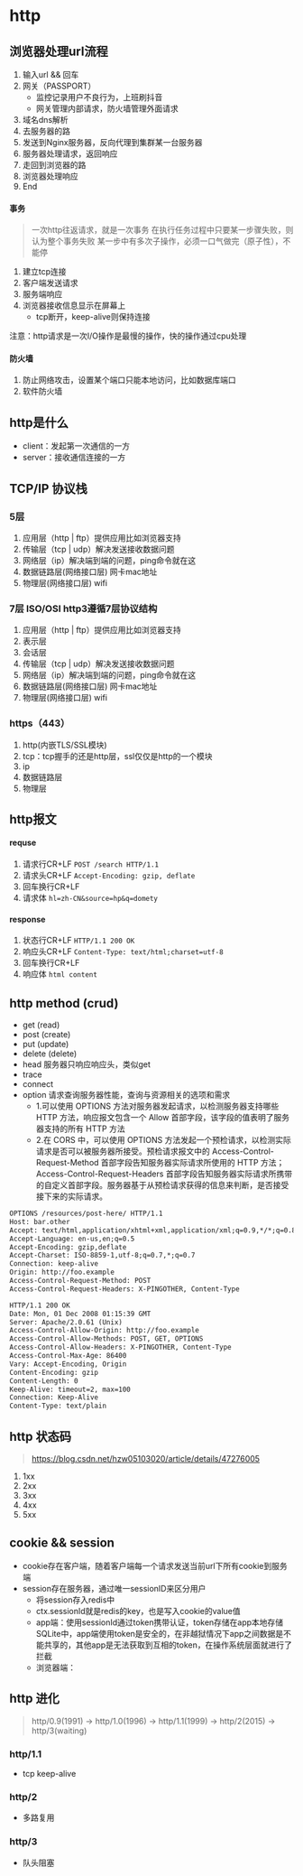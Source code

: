 # http

## 浏览器处理url流程
1. 输入url && 回车
2. 网关（PASSPORT）
    - 监控记录用户不良行为，上班刷抖音
    - 网关管理内部请求，防火墙管理外面请求
3. 域名dns解析
4. 去服务器的路
5. 发送到Nginx服务器，反向代理到集群某一台服务器
6. 服务器处理请求，返回响应
7. 走回到浏览器的路
8. 浏览器处理响应
9. End


#### 事务
> 一次http往返请求，就是一次事务
> 在执行任务过程中只要某一步骤失败，则认为整个事务失败
> 某一步中有多次子操作，必须一口气做完（原子性），不能停
1. 建立tcp连接
2. 客户端发送请求
3. 服务端响应
4. 浏览器接收信息显示在屏幕上
    - tcp断开，keep-alive则保持连接

注意：http请求是一次I/O操作是最慢的操作，快的操作通过cpu处理


#### 防火墙
1. 防止网络攻击，设置某个端口只能本地访问，比如数据库端口
2. 软件防火墙


## http是什么
* client：发起第一次通信的一方
* server：接收通信连接的一方


## TCP/IP 协议栈

### 5层
1. 应用层（http | ftp）提供应用比如浏览器支持
2. 传输层（tcp | udp）解决发送接收数据问题
3. 网络层（ip）解决端到端的问题，ping命令就在这
4. 数据链路层(网络接口层) 网卡mac地址
5. 物理层(网络接口层) wifi


### 7层 ISO/OSI http3遵循7层协议结构
1. 应用层（http | ftp）提供应用比如浏览器支持
2. 表示层
3. 会话层
4. 传输层（tcp | udp）解决发送接收数据问题
5. 网络层（ip）解决端到端的问题，ping命令就在这
6. 数据链路层(网络接口层) 网卡mac地址
7. 物理层(网络接口层) wifi


### https（443）
1. http(内嵌TLS/SSL模块)
2. tcp：tcp握手的还是http层，ssl仅仅是http的一个模块
3. ip
4. 数据链路层
5. 物理层

## http报文

#### requse
1. 请求行CR+LF `POST /search HTTP/1.1`
2. 请求头CR+LF `Accept-Encoding: gzip, deflate`
3. 回车换行CR+LF
4. 请求体 `hl=zh-CN&source=hp&q=domety`

#### response
1. 状态行CR+LF `HTTP/1.1 200 OK`
2. 响应头CR+LF `Content-Type: text/html;charset=utf-8`
3. 回车换行CR+LF
4. 响应体 `html content`


## http method (crud)
* get    (read)
* post   (create)
* put    (update)
* delete (delete)
* head   服务器只响应响应头，类似get
* trace  
* connect 
* option 请求查询服务器性能，查询与资源相关的选项和需求
    - 1.可以使用 OPTIONS 方法对服务器发起请求，以检测服务器支持哪些 HTTP 方法，响应报文包含一个 Allow 首部字段，该字段的值表明了服务器支持的所有 HTTP 方法
    - 2.在 CORS 中，可以使用 OPTIONS 方法发起一个预检请求，以检测实际请求是否可以被服务器所接受。预检请求报文中的 Access-Control-Request-Method 首部字段告知服务器实际请求所使用的 HTTP 方法；Access-Control-Request-Headers 首部字段告知服务器实际请求所携带的自定义首部字段。服务器基于从预检请求获得的信息来判断，是否接受接下来的实际请求。

```txt
OPTIONS /resources/post-here/ HTTP/1.1 
Host: bar.other 
Accept: text/html,application/xhtml+xml,application/xml;q=0.9,*/*;q=0.8 
Accept-Language: en-us,en;q=0.5 
Accept-Encoding: gzip,deflate 
Accept-Charset: ISO-8859-1,utf-8;q=0.7,*;q=0.7 
Connection: keep-alive 
Origin: http://foo.example 
Access-Control-Request-Method: POST 
Access-Control-Request-Headers: X-PINGOTHER, Content-Type
```

```txt
HTTP/1.1 200 OK
Date: Mon, 01 Dec 2008 01:15:39 GMT 
Server: Apache/2.0.61 (Unix) 
Access-Control-Allow-Origin: http://foo.example 
Access-Control-Allow-Methods: POST, GET, OPTIONS 
Access-Control-Allow-Headers: X-PINGOTHER, Content-Type 
Access-Control-Max-Age: 86400 
Vary: Accept-Encoding, Origin 
Content-Encoding: gzip 
Content-Length: 0 
Keep-Alive: timeout=2, max=100 
Connection: Keep-Alive 
Content-Type: text/plain
```


## http 状态码
> https://blog.csdn.net/hzw05103020/article/details/47276005
1. 1xx
2. 2xx
3. 3xx
4. 4xx
5. 5xx


## cookie && session

* cookie存在客户端，随着客户端每一个请求发送当前url下所有cookie到服务端
* session存在服务器，通过唯一sessionID来区分用户
    - 将session存入redis中
    - ctx.sessionId就是redis的key，也是写入cookie的value值
    - app端：使用sessionId通过token携带认证，token存储在app本地存储SQLite中，app端使用token是安全的，在非越狱情况下app之间数据是不能共享的，其他app是无法获取到互相的token，在操作系统层面就进行了拦截
    - 浏览器端：


## http 进化
> http/0.9(1991) -> http/1.0(1996) -> http/1.1(1999) -> http/2(2015) -> http/3(waiting)

### http/1.1
* tcp keep-alive



### http/2
* 多路复用



### http/3
* 队头阻塞